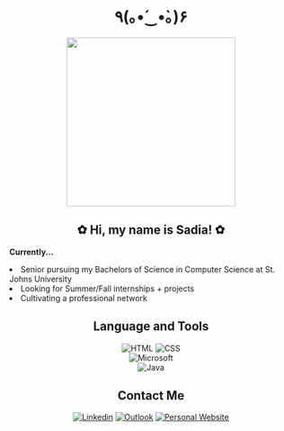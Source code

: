 <h1 align="center">٩(｡•́‿•̀｡)۶</h1>

<p align="center">
  <img src="https://media2.giphy.com/media/W7RVlWfc1O9gY/200w.gif?cid=790b76116mbkfsoqtzdlrr2bvgv1tat88lngf6c4aopyfsip&ep=v1_gifs_search&rid=200w.gif&ct=g" width="300"> 
</p>

<h2 align="center">✿ Hi, my name is Sadia! ✿</h2>

<p align="left">
  <strong>Currently...</strong>
  <li>Senior pursuing my Bachelors of Science in Computer Science at St. Johns University</li>
  <li>Looking for Summer/Fall internships + projects</li>
  <li>Cultivating a professional network</li>
</p>

<h2 align="center">Language and Tools</h2>
<p align="center">
  <img src="https://img.shields.io/badge/HTML-239120?style=for-the-badge&logo=html5&logoColor=white" alt="HTML">
  <img src="https://img.shields.io/badge/CSS-239120?&style=for-the-badge&logo=css3&logoColor=white" alt="CSS"><br>
  <img src="https://img.shields.io/badge/Microsoft_Office-D83B01?style=for-the-badge&logo=microsoft-office&logoColor=white" alt="Microsoft"><br>
  <img src="https://img.shields.io/badge/Java-ED8B00?style=for-the-badge&logo=openjdk&logoColor=white" alt="Java">
</p>

<h2 align="center">Contact Me</h2>
<p align="center">
  <a href="https://www.linkedin.com/in/sadia-sultana-11162927b/" alt="Linkedin"><img src="https://img.shields.io/badge/LinkedIn-0077B5?style=for-the-badge&logo=linkedin&logoColor=white" alt="Linkedin"></a>
  <a href="mailto:sadia.sultana21@my.stjohns.edu" alt="Email"><img src="https://img.shields.io/badge/Microsoft_Outlook-0078D4?style=for-the-badge&logo=microsoft-outlook&logoColor=white" alt="Outlook"></a>
  <a href="https://sadia-sultana-03.w3spaces.com/" alt="Website"><img src="https://img.shields.io/badge/website-000000?style=for-the-badge&logo=About.me&logoColor=white" alt="Personal Website" ></a>
</p>
